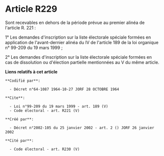 # Article R229

Sont recevables en dehors de la période prévue au premier alinéa de l'article R. 221 : 

1° Les demandes d'inscription sur la liste électorale spéciale formées en application de l'avant-dernier alinéa du IV de
l'article 189 de la loi organique n° 99-209 du 19 mars 1999 ; 

2° Les demandes d'inscription sur la liste électorale spéciale formées en cas de dissolution ou d'élection partielle
mentionnées au V du même article.

**Liens relatifs à cet article**

	**Codifié par**:

	  - Décret n°64-1087 1964-10-27 JORF 28 OCTOBRE 1964

	**Cite**:

	  - Loi n°99-209 du 19 mars 1999 - art. 189 (V)
	  - Code électoral - art. R221 (V)

	**Créé par**:

	  - Décret n°2002-105 du 25 janvier 2002 - art. 2 () JORF 26 janvier 2002

	**Cité par**:

	  - Code électoral - art. R230 (V)
